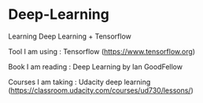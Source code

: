 # Deep-Learning
Learning Deep Learning + Tensorflow

Tool I am using : Tensorflow (https://www.tensorflow.org) 

Book I am reading : Deep Learning by Ian GoodFellow

Courses I am taking : Udacity deep learning (https://classroom.udacity.com/courses/ud730/lessons/) 

